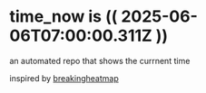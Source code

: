 # time_now is (( 2025-06-06T07:00:00.311Z ))

an automated repo that shows the currnent time

inspired by [breakingheatmap](https://github.com/breakingheatmap/breakingheatmap)